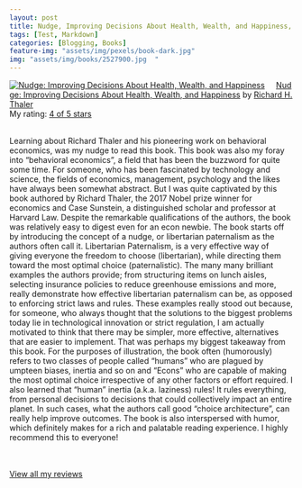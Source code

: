 ```yaml
---
layout: post
title: Nudge, Improving Decisions About Health, Wealth, and Happiness, by Richard H. Thaler             
tags: [Test, Markdown]
categories: [Blogging, Books] 
feature-img: "assets/img/pexels/book-dark.jpg"             
img: "assets/img/books/2527900.jpg  "
---
```

             
<a href= "https://www.goodreads.com/book/show/2527900.Nudge" style= "float: left; padding-right: 20px"><img border="0" alt= "Nudge: Improving Decisions About Health, Wealth, and Happiness" src= "https://images.gr-assets.com/books/1328828013m/2527900.jpg" /></a><a href="https://www.goodreads.com/book/show/2527900.Nudge">Nudge: Improving Decisions About Health, Wealth, and Happiness</a> by <a href="https://www.goodreads.com/author/show/65483.Richard_H_Thaler">Richard H. Thaler</a><br/> My rating: <a href="https://www.goodreads.com/review/show/2358226773"> 4 of 5 stars</a><br /><br />


Learning about Richard Thaler and his pioneering work on behavioral economics, was my nudge to read this book. This book was also my foray into “behavioral economics”, a field that has been the buzzword for quite some time. For someone, who has been fascinated by technology and science, the fields of economics, management, psychology and the likes have always been somewhat abstract. But I was quite captivated by this book authored by Richard Thaler, the 2017 Nobel prize winner for economics and Case Sunstein, a distinguished scholar and professor at Harvard Law. Despite the remarkable qualifications of the authors, the book was relatively easy to digest even for an econ newbie. The book starts off by introducing the concept of a nudge, or libertarian paternalism as the authors often call it. Libertarian Paternalism, is a very effective way of giving everyone the freedom to choose (libertarian), while directing them toward the most optimal choice (paternalistic). The many many brilliant examples the authors provide; from structuring items on lunch aisles, selecting insurance policies to reduce greenhouse emissions and more, really demonstrate how effective libertarian paternalism can be, as opposed to enforcing strict laws and rules. These examples really stood out because, for someone, who always thought that the solutions to the biggest problems today lie in technological innovation or strict regulation, I am actually motivated to think that there may be simpler, more effective, alternatives that are easier to implement. That was perhaps my biggest takeaway from this book. For the purposes of illustration, the book often (humorously) refers to two classes of people called “humans” who are plagued by umpteen biases, inertia and so on and “Econs” who are capable of making the most optimal choice irrespective of any other factors or effort required. I also learned that “human” inertia (a.k.a. laziness) rules! It rules everything, from personal decisions to decisions that could collectively impact an entire planet. In such cases, what the authors call good “choice architecture”, can really help improve outcomes. The book is also interspersed with humor, which definitely makes for a rich and palatable reading experience. I highly recommend this to everyone!

<br/><br/><a href="https://www.goodreads.com/review/list/16616412-nandita-damaraju">View all my reviews</a>